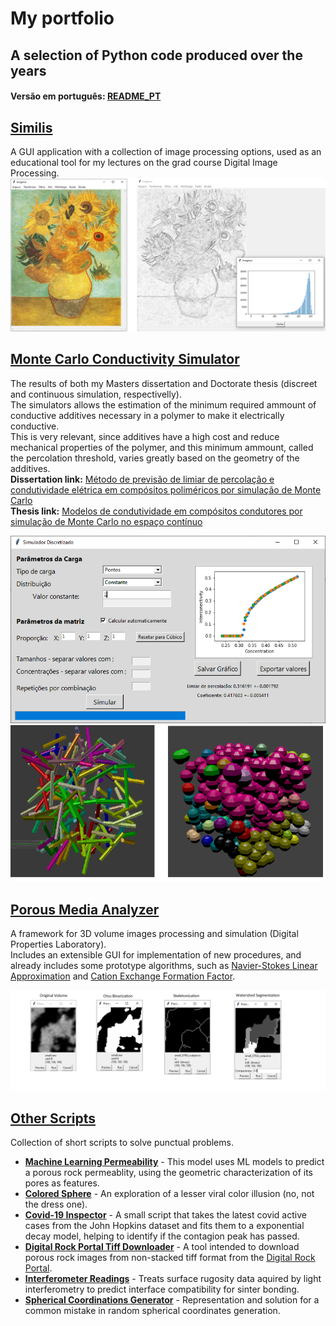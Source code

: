 # My portfolio
## A selection of Python code produced over the years
#### Versão em português: [README_PT](/README_PT.md)

##  [Similis](/Similis)
A GUI application with a collection of image processing options, used as an educational tool for my lectures on the grad course Digital Image Processing.
![](Similis/Sample/sobel.PNG)

##  [Monte Carlo Conductivity Simulator](/Monte%20Carlo%20Conductivity%20Simulator)
The results of both my Masters dissertation and Doctorate thesis (discreet and continuous simulation, respectivelly).<br/>
The simulators allows the estimation of the minimum required ammount of conductive additives necessary in a polymer to make it electrically conductive.<br/>
This is very relevant, since additives have a high cost and reduce mechanical properties of the polymer, and this minimum ammount, called the percolation threshold, varies greatly based on the geometry of the additives.<br/>
**Dissertation link:** [Método de previsão de limiar de percolação e condutividade elétrica em compósitos poliméricos por simulação de Monte Carlo](https://repositorio.ufsc.br/bitstream/handle/123456789/99274/304697.pdf?sequence=1&isAllowed=y)<br/>
**Thesis link:** [Modelos de condutividade em compósitos condutores por simulação de Monte Carlo no espaço contínuo](https://repositorio.ufsc.br/xmlui/bitstream/handle/123456789/167688/340638.pdf?sequence=1&isAllowed=y)<br/>

![](/Monte%20Carlo%20Conductivity%20Simulator/Sample/discreet.PNG)<br/>
![](/Monte%20Carlo%20Conductivity%20Simulator/Sample/blender_output.png)<br/>

##  [Porous Media Analyzer](/Porous%20Media%20Analyzer)
A framework for 3D volume images processing and simulation (Digital Properties Laboratory).<br/>
Includes an extensible GUI for implementation of new procedures, and already includes some prototype algorithms, such as [Navier-Stokes Linear Approximation](https://journals.aps.org/pre/abstract/10.1103/PhysRevE.97.023303) and [Cation Exchange Formation Factor](http://limacloud.duckdns.org:89/CILAMCE/6062.pdf).<br/>

![](/Porous%20Media%20Analyzer/Sample/examples.png)<br/>


## [Other Scripts](/Other%20Scripts)
Collection of short scripts to solve punctual problems.<br/>
- [**Machine Learning Permeability**](/Other%20Scripts/ml_permeability.py) - This model uses ML models to predict a porous rock permeablity, using the geometric characterization of its pores as features.
- [**Colored Sphere**](/Other%20Scripts/color_spheres.py) - An exploration of a lesser viral color illusion (no, not the dress one).
- [**Covid-19 Inspector**](/Other%20Scripts/covid19_inspector) - A small script that takes the latest covid active cases from the John Hopkins dataset and fits them to a exponential decay model, helping to identify if the contagion peak has passed.
- [**Digital Rock Portal Tiff Downloader**](/Other%20Scripts/drp_downloader.py) - A tool intended to download porous rock images from non-stacked tiff format from the [Digital Rock Portal](https://www.digitalrocksportal.org).
- [**Interferometer Readings**](/Other%20Scripts/interferometer_reading.py) - Treats surface rugosity data aquired by light interferometry to predict interface compatibility for sinter bonding.
- [**Spherical Coordinations Generator**](/Other%20Scripts/sphere_coordinates_distribution.py) - Representation and solution for a common mistake in random spherical coordinates generation.

